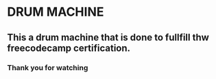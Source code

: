 # DRUM MACHINE
## This a drum machine that is done to fullfill thw freecodecamp certification.

### Thank you for watching
